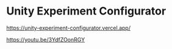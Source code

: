 # Unity Experiment Configurator

https://unity-experiment-configurator.vercel.app/

https://youtu.be/3YdfZOonRGY